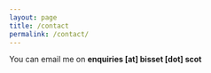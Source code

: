 ```yaml
---
layout: page
title: /contact
permalink: /contact/
---
```


You can email me on **enquiries \[at\] bisset \[dot\] scot**

